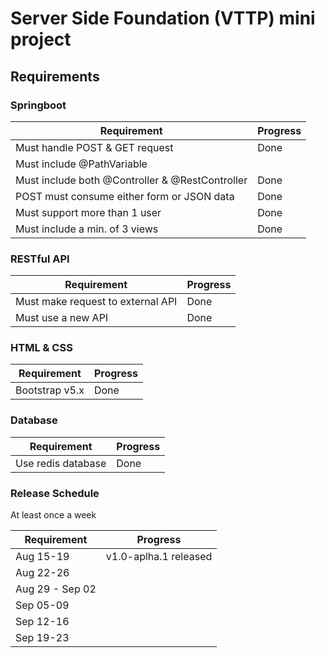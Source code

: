# Server Side Foundation (VTTP) mini project

## Requirements

### Springboot

| Requirement | Progress    |
| ----------- | ----------- |
| Must handle POST & GET request | Done |
| Must include @PathVariable |  |
| Must include both @Controller & @RestController | Done |
| POST must consume either form or JSON data | Done |
| Must support more than 1 user | Done |
| Must include a min. of 3 views | Done |

### RESTful API

| Requirement | Progress    |
| ----------- | ----------- |
| Must make request to external API | Done |
| Must use a new API | Done |

### HTML & CSS

| Requirement | Progress    |
| ----------- | ----------- |
| Bootstrap v5.x | Done |

### Database

| Requirement | Progress    |
| ----------- | ----------- |
| Use redis database | Done |

### Release Schedule

At least once a week

| Requirement | Progress    |
| ----------- | ----------- |
| Aug 15-19   | v1.0-aplha.1 released|
| Aug 22-26   |             |
| Aug 29 - Sep 02   |             |
| Sep 05-09   |             |
| Sep 12-16   |             |
| Sep 19-23   |             |